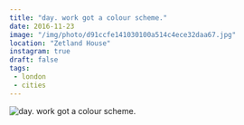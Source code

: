 ```yaml
---
title: "day. work got a colour scheme."
date: 2016-11-23
image: "/img/photo/d91ccfe141030100a514c4ece32daa67.jpg"
location: "Zetland House"
instagram: true
draft: false
tags:
 - london
 - cities
---
```


![day. work got a colour scheme.](/img/photo/d91ccfe141030100a514c4ece32daa67.jpg)
